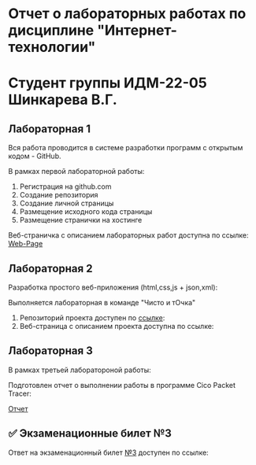 # Отчет о лабораторных работах по дисциплине "Интернет-технологии"
# Студент группы ИДМ-22-05 Шинкарева В.Г.

## Лабораторная 1

Вся работа проводится в системе разработки программ с открытым кодом - GitHub.

В рамках первой лабораторной работы:
1. Регистрация на github.com
2. Создание репозитория
3. Создание личной страницы
4. Размещение исходного кода страницы
5. Размещение странички на хостинге

Веб-страничка с описанием лабораторных работ доступна по ссылке: [Web-Page]()

## Лабораторная 2

Разработка простого веб-приложения (html,css,js + json,xml):

Выполняется лабораторная в команде "Чисто и тОчка"

1. Репозиторий проекта доступен по [ссылке](https://github.com/MakyHaky/ChistoTochka):
2. Веб-страница с описанием проекта доступна по ссылке: 

## Лабораторная 3

В рамках третьей лаборатороной работы:

Подготовлен отчет о выполнении работы в программе Cico Packet Tracer:

[Отчет]()

## ✅ Экзаменационные билет №3

Ответ на экзаменационный билет [№3](https://github.com/stankin/inet-2022/wiki/exam03) доступен по ссылке:

